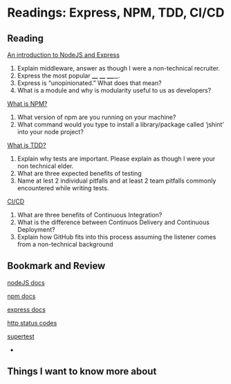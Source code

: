 Readings: Express, NPM, TDD, CI/CD
==================================

Reading
-------

[An introduction to NodeJS and Express](https://developer.mozilla.org/en-US/docs/Learn/Server-side/Express_Nodejs/Introduction)

1. Explain middleware, answer as though I were a non-technical recruiter.
2. Express the most popular **\_\_** **\_\_** **\_\_**_\_\__.
3. Express is “unopinionated.” What does that mean?
4. What is a module and why is modularity useful to us as developers?

[What is NPM?](https://docs.npmjs.com/getting-started/what-is-npm)

1. What version of npm are you running on your machine?
2. What command would you type to install a library/package called ‘jshint’ into your node project?

[What is TDD?](https://www.agilealliance.org/glossary/tdd/)

1. Explain why tests are important. Please explain as though I were your non technical elder.
2. What are three expected benefits of testing
3. Name at lest 2 individual pitfalls and at least 2 team pitfalls commonly encountered while writing tests.

[CI/CD](https://www.youtube.com/watch?v=xSv_m3KhUO8)

1. What are three benefits of Continuous Integration?
2. What is the difference between Continuos Delivery and Continuous Deployment?
3. Explain how GitHub fits into this process assuming the listener comes from a non-technical background

Bookmark and Review
-------------------

[nodeJS docs](https://nodejs.org/en/docs/)

[npm docs](https://docs.npmjs.com)

[express docs](https://expressjs.com/en/4x/api.html)

[http status codes](https://www.restapitutorial.com/httpstatuscodes.html)

[supertest](https://github.com/visionmedia/supertest)

* 

## Things I want to know more about

